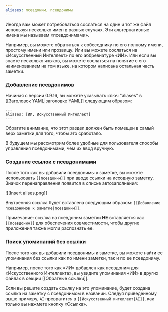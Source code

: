```yaml
---
aliases: псевдоним, псевдонимы
---
```


Иногда вам может потребоваться сослаться на один и тот же файл используя несколько имен в разных случаях. Эти альтернативные имена мы называем «псевдонимами».

Например, вы можете обратиться к собеседнику по его полному имени, простому имени или прозвищу. Или вы можете сослаться на «Искусственный Интеллект» по его аббревиатуре «ИИ». Или если вы знаете несколько языков, вы можете сослаться на понятие с его наименованием на том языке, на котором написана остальная часть заметки.

### Добавление псевдонимов

Начиная с версии 0.9.16, вы можете указывать ключ "aliases" в [[Заголовок YAML|заголовке YAML]] следующим образом:

```
---
aliases: [ИИ, Искусственный Интеллект]
---
```

Обратите внимание, что этот раздел должен быть помещен в самый верх заметки для того, чтобы это сработало.

В будущем мы рассмотрим более удобные для пользователя способы управления псевдонимами, чем их ввод вручную.

### Создание ссылок с псевдонимами

После того как вы добавили псевдонимы к заметке, вы можете использовать `[[псевдоним]]` при вводе ссылки на исходную заметку. Значок перенаправления появится в списке автозаполнения:

![[Insert alises.png]]

Внутренняя ссылка будет вставлена следующим образом: `[[Добавление псевдонимов к заметке|псевдоним]]`.

Примечание: ссылка на псевдоним заметки **НЕ** вставляется как `[[псевдоним]]` для обеспечения совместимости, чтобы другие приложения также могли распознать ее.

### Поиск упоминаний без ссылки

После того как вы добавили псевдонимы к заметке, вы можете найти ее упоминания без ссылки как по имени заметки, так и по ее псевдониму.

Например, после того как «ИИ» добавлен как псевдоним для «Искусственного Интеллекта», вы увидите упоминания «ИИ» в других файлах в секции [[Обратные ссылки]].

Если вы решите создать ссылку на это упоминание, будет создана ссылка на заметку с псевдонимом в названии. Следуя приведенному выше примеру, `AI` превратится в `[[Искусственный интеллект|AI]]`, как только вы нажмете кнопку «Ссылка».